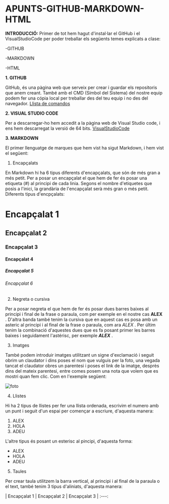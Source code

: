 # APUNTS-GITHUB-MARKDOWN-HTML
__INTRODUCCIÓ:__
Primer de tot hem hagut d'instal·lar el GitHub i el VisualStudioCode per poder treballar els següents temes explicats a clase:

  -GITHUB
  
  -MARKDOWN
  
  -HTML
  
__1. GITHUB__

GitHub, és una pàgina web que serveix per crear i guardar els repositoris que anem creant. També amb el CMD (Símbol del Sistema) del nostre equip podem fer una cópia  local per treballar des del teu equip i no des del navegador.
[Llista de comandos](https://gist.github.com/dasdo/9ff71c5c0efa037441b6 "Llista de comandos")

__2. VISUAL STUDIO CODE__

Per a descarregar-ho hem accedit a la pàgina web de Visual Studio code, i ens hem descarregat la versió de 64 bits.
[VisualStudioCode](https://code.visualstudio.com/ "VisualStudioCode")
  
__3. MARKDOWN__
  
  El primer llenguatge de marques que hem vist ha sigut Markdown, i hem vist el següent:

1) Encapçalats

En Markdown hi ha 6 tipus diferents d'encapçalats, que són de més gran a més petit. Per a posar un encapçalat el que hem de fer és posar una etiqueta (#) al principi de cada linia. Segons el nombre d'etiquetes que posis a l'inici, la grandària de l'encapçalat serà més gran o més petit.
Diferents tipus d'encpçalats:

# Encapçalat 1

## Encapçalat 2

### Encapçalat 3

#### Encapçalat 4

##### Encapçalat 5

###### Encapçalat 6

2) Negreta o cursiva

Per a posar negreta el que hem de fer és posar dues barres baixes al principi i final de la frase o paraula, com per exemple en el nostre cas __ALEX__ . D'altra banda també tenim la cursiva que en aquest cas es posa amb un asteric al principi i al final de la frase o paraula, com ara *ALEX* . Per últim tenim la combinació d'aquestes dues que es fa posant primer les barres baixes i seguidament l'astérisc, per exemple __*ALEX*__ .
  
3) Imatges

També podem introduir imatges utilitzant un signe d'exclamació i seguit obrim un claudator i dins poses el nom que vulguis per la foto, una vegada tancat el claudator obres un parentesi i poses el link de la imatge, desprès dins del mateix parentesi, entre comes posem una nota que volem que es mostri quan fem clic. Com en l'exemple següent:

![foto](https://www.larepublica.net/storage/images/2019/08/23/20190823094751.informatica.x2.jpg "Clic per anar a la foto")

4) Llistes

Hi ha 2 tipus de llistes per fer una llista ordenada, escrivim el numero amb un punt i seguit d'un espai per començar a escriure, d'aquesta manera:
 
1. ALEX
2. HOLA
3. ADEU

L'altre tipus és posant un esterisc al pincipi, d'aquesta forma: 

* ALEX
* HOLA
* ADEU

5) Taules

Per crear taula utilitzem la barra vertical, al principi i al final de la paraula o el text, també tenim 3 tipus d'aliniats, d'aquesta manera: 

| Encapçalat 1 | Encapçalat 2 | Encapçalat 3 |
:---: 





